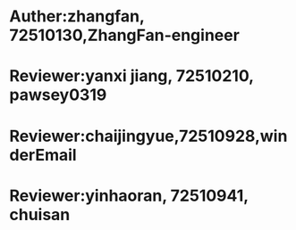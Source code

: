 # Auther:zhangfan, 72510130,ZhangFan-engineer
# Reviewer:yanxi jiang, 72510210, pawsey0319
# Reviewer:chaijingyue,72510928,winderEmail
# Reviewer:yinhaoran, 72510941, chuisan
